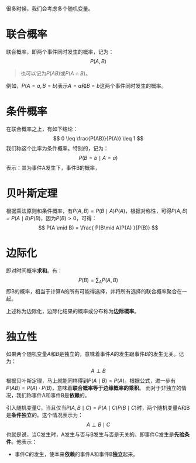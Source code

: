 很多时候，我们会考虑多个随机变量。
# 联合概率
联合概率，即两个事件同时发生的概率，记为：
$$
P(A, B)
$$
> 也可以记为$P(AB)$或$P(A \cap B)$。

例如，$P(A=a,B=b)$表示$A=a$和$B=b$这两个事件同时发生的概率。
# 条件概率
在联合概率之上，有如下结论：
$$
0 \leq \frac{P(AB)}{P(A)} \leq 1
$$
我们称这个比率为条件概率。特别的，记为：
$$
P(B=b \mid A=a)
$$
表示：其为事件A发生下，事件B的概率，

# 贝叶斯定理
根据乘法原则和条件概率，有$P(A,B) = P(B \mid A)P(A)$，根据对称性，可得$P(A,B) = P(A \mid B)P(B)$，因为$P(B)>0$，可得：
$$
P(A \mid B) = \frac{ P(B\mid A)P(A) }{P(B)}
$$
# 边际化
即对时间概率**求和**。有：
$$
P(B) = \sum_A P(A,B)
$$
即B的概率，相当于计算A的所有可能得选择，并将所有选择的联合概率聚合在一起。

上述称为边际化，边际化结果的概率或分布称为**边际概率**。
# 独立性
如果两个随机变量$A$和$B$是独立的，意味着事件$A$的发生跟事件$B$的发生无关。记为：
$$
A \perp B
$$
根据贝叶斯定理，马上就能同样得到$P(A\mid B)=P(A)$。根据公式，进一步有$P(AB)=P(A) \cdot P(B)$，意味着**联合概率等于边缘概率的乘积**。
而对于非独立的情况，我们称事件A和事件B是**依赖**的。

引入随机变量C，当且仅当$P(A,B\mid C) = P(A \mid C) P(B \mid C)$时，两个随机变量A和B是**条件独立**的。这个情况表示为：
$$
A \perp B \mid C
$$
也就是说，当C发生时，A发生与否与B发生与否是无关的。即事件C发生是**先验条件**。他表示：
- 事件C的发生，使本来**依赖**的事件A和事件B**独立**起来。

